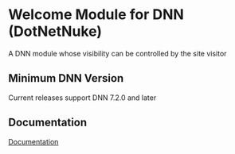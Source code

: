 # Welcome Module for DNN (DotNetNuke)

A DNN module whose visibility can be controlled by the site visitor

## Minimum DNN Version

Current releases support DNN 7.2.0 and later

## Documentation
[Documentation](https://redtempo.github.io/dnnstuff.welcome/)